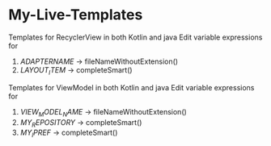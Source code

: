 # My-Live-Templates

Templates for RecyclerView in both Kotlin and java
Edit variable expressions for
1) $ADAPTERNAME$ -> fileNameWithoutExtension()
2) $LAYOUT_ITEM$ -> completeSmart()

Templates for ViewModel in both Kotlin and java
Edit variable expressions for
1) $VIEW_MODEL_NAME$ -> fileNameWithoutExtension()
2) $MY_REPOSITORY$ -> completeSmart()
3) $MY_IPREF$ -> completeSmart()

